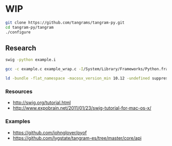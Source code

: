 # WIP

```bash
git clone https://github.com/tangrams/tangram-py.git
cd tangram-py/tangram
./configure
```


## Research

```bash
swig -python example.i

gcc -c example.c example_wrap.c -I/System/Library/Frameworks/Python.framework/Versions/2.6/include/python2.6/

ld -bundle -flat_namespace -macosx_version_min 10.12 -undefined suppress -o _example.so *.o
```

### Resources

- http://swig.org/tutorial.html
- http://www.expobrain.net/2011/01/23/swig-tutorial-for-mac-os-x/

### Examples

- https://github.com/johnglover/pyof
- https://github.com/lygstate/tangram-es/tree/master/core/api